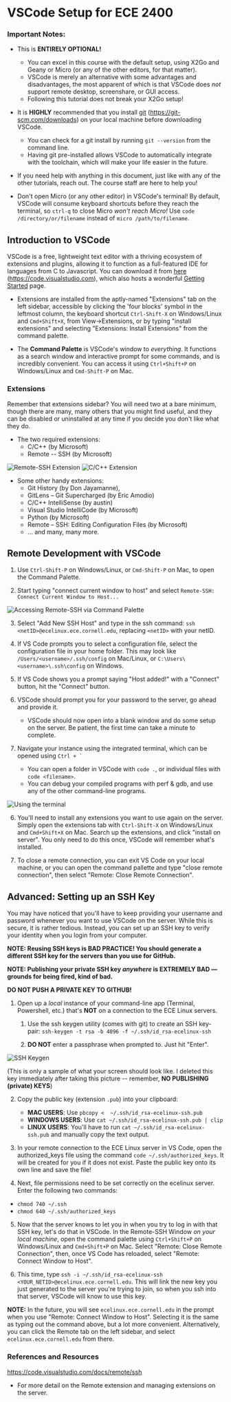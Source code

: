 # VSCode Setup for ECE 2400

### Important Notes:

- This is **ENTIRELY OPTIONAL!**
  - You can excel in this course with the default setup, using X2Go and Geany or Micro (or any of the other editors, for that matter).
  - VSCode is merely an alternative with some advantages and disadvantages, the most apparent of which is that VSCode does *not* support remote desktop, screenshare, or GUI access.
  - Following this tutorial does not break your X2Go setup!

- It is **HIGHLY** recommended that you install [git](https://git-scm.com/downloads) (https://git-scm.com/downloads) on your local machine before downloading VSCode.
  - You can check for a git install by running `git --version` from the command line.
  - Having git pre-installed allows VSCode to automatically integrate with the toolchain, which will make your life easier in the future.

- If you need help with anything in this document, just like with any of the other tutorials, reach out. The course staff are here to help you!

- Don't open Micro (or any other editor) in VSCode's terminal! By default, VSCode will consume keyboard shortcuts before they reach the terminal, so `ctrl-q` to close Micro *won't reach Micro!* Use `code /directory/or/filename` instead of `micro /path/to/filename`.


## Introduction to VSCode
VSCode is a free, lightweight text editor with a thriving ecosystem of extensions and plugins, allowing it to function as a full-featured IDE for languages from C to Javascript. You can download it from [here](https://code.visualstudio.com) (https://code.visualstudio.com), which also hosts a wonderful [Getting Started](https://code.visualstudio.com/docs) page.

- Extensions are installed from the aptly-named "Extensions" tab on the left sidebar, accessible by clicking the 'four blocks' symbol in the leftmost column, the keyboard shortcut `Ctrl-Shift-X` on Windows/Linux and `Cmd+Shift+X`, from View->Extensions, or by typing "install extensions" and selecting "Extensions: Install Extensions" from the command palette.

- The **Command Palette** is VSCode's window to *everything*. It functions as a search window and interactive prompt for some commands, and is incredibly convenient. You can access it using `Ctrl+Shift+P` on Windows/Linux and `Cmd-Shift-P` on Mac.

### Extensions
Remember that extensions sidebar? You will need two at a bare minimum, though there are many, many others that you might find useful, and they can be disabled or uninstalled at any time if you decide you don't like what they do.
- The two required extensions:
  - C/C++ (by Microsoft)
  - Remote -- SSH (by Microsoft)

![Remote-SSH Extension](resources/remote-ssh-extension.png) ![C/C++ Extension](resources/c-cpp-extension.png)

- Some other handy extensions:
  - Git History (by Don Jayamanne),
  - GitLens – Git Supercharged (by Eric Amodio)
  - C/C++ IntelliSense (by austin)
  - Visual Studio IntelliCode (by Microsoft)
  - Python (by Microsoft)
  - Remote – SSH: Editing Configuration Files (by Microsoft)
  - ... and many, many more.

## Remote Development with VSCode

1. Use `Ctrl-Shift-P` on Windows/Linux, or `Cmd-Shift-P` on Mac, to open the Command Palette.

2. Start typing "connect current window to host" and select `Remote-SSH: Connect Current Window to Host...`

![Accessing Remote-SSH via Command Palette](resources/remote-ssh-cmd-palette.png)

3. Select "Add New SSH Host" and type in the ssh command: `ssh <netID>@ecelinux.ece.cornell.edu`, replacing `<netID>` with your netID.

  1. If VS Code prompts you to select a configuration file, select the configuration file in your home folder. This may look like `/Users/<username>/.ssh/config` on Mac/Linux, or `C:\Users\<username>\.ssh\config` on Windows.

  2. If VS Code shows you a prompt saying "Host added!" with a "Connect" button, hit the "Connect" button.

4. VSCode should prompt you for your password to the server, go ahead and provide it.
   - VSCode should now open into a blank window and do some setup on the server. Be patient, the first time can take a minute to complete.

5. Navigate your instance using the integrated terminal, which can be opened using ```Ctrl + ` ```
   - You can open a folder in VSCode with `code .`, or individual files with `code <filename>`.
   - You can debug your compiled programs with perf & gdb, and use any of the other command-line programs.
  
![Using the terminal](resources/remote-whoami.png)

6. You'll need to install any extensions you want to use again on the server. Simply open the extensions tab with `Ctrl-Shift-X` on Windows/Linux and `Cmd+Shift+X` on Mac. Search up the extensions, and click "install on server". You only need to do this once, VSCode will remember what's installed.

7. To close a remote connection, you can exit VS Code on your local machine, or you can open the command pallette and type "close remote connection", then select "Remote: Close Remote Connection".


## Advanced: Setting up an SSH Key
You may have noticed that you'll have to keep providing your username and password whenever you want to use VSCode on the server. While this is secure, it is rather tedious. Instead, you can set up an SSH key to verify your identity when you login from your computer.

**NOTE: Reusing SSH keys is BAD PRACTICE! You should generate a different SSH key for the servers than you use for GitHub.**

**NOTE: Publishing your private SSH key *anywhere* is EXTREMELY BAD — grounds for being fired, kind of bad.**

**DO NOT PUSH A PRIVATE KEY TO GITHUB!**

1. Open up a *local* instance of your command-line app (Terminal, Powershell, etc.) that's **NOT** on a connection to the ECE Linux servers. 

    1. Use the ssh keygen utility (comes with git) to create an SSH key-pair: 
    `ssh-keygen -t rsa -b 4096 -f ~/.ssh/id_rsa-ecelinux-ssh`

    2. **DO NOT** enter a passphrase when prompted to. Just hit "Enter".

![SSH Keygen](resources/ssh-keygen.png)

(This is only a sample of what your screen should look like. I deleted this key immediately after taking this picture -- remember, **NO PUBLISHING (private) KEYS**)

2. Copy the public key (extension `.pub`) into your clipboard:
   - **MAC USERS**: Use `pbcopy <  ~/.ssh/id_rsa-ecelinux-ssh.pub`
   - **WINDOWS USERS**: Use `cat ~/.ssh/id_rsa-ecelinux-ssh.pub | clip`
   - **LINUX USERS**: You'll have to run `cat ~/.ssh/id_rsa-ecelinux-ssh.pub` and manually copy the text output.

3. In your remote connection to the ECE Linux server in VS Code, open the authorized_keys file using the command `code ~/.ssh/authorized_keys`. It will be created for you if it does not exist. Paste the public key onto its own line and save the file!

4. Next, file permissions need to be set correctly on the ecelinux server. Enter the following two commands:
  - `chmod 740 ~/.ssh`
  - `chmod 640 ~/.ssh/authorized_keys`

5. Now that the server knows to let you in when you try to log in with that SSH key, let's do that in VSCode. In the Remote-SSH Window _on your local machine_, open the command palette using `Ctrl+Shift+P` on Windows/Linux and `Cmd+Shift+P` on Mac. Select "Remote: Close Remote Connection", then, once VS Code has reloaded, select "Remote: Connect Window to Host".

6. This time, type `ssh -i ~/.ssh/id_rsa-ecelinux-ssh <YOUR_NETID>@ecelinux.ece.cornell.edu`. This will link the new key you just generated to the server you're trying to join, so when you ssh into that server, VSCode will know to use this key.

**NOTE:** In the future, you will see `ecelinux.ece.cornell.edu` in the prompt when you use "Remote: Connect Window to Host". Selecting it is the same as typing out the command above, but a lot more convenient. Alternatively, you can click the Remote tab on the left sidebar, and select `ecelinux.ece.cornell.edu` from there.

### References and Resources
https://code.visualstudio.com/docs/remote/ssh 
- For more detail on the Remote extension and managing extensions on the server.